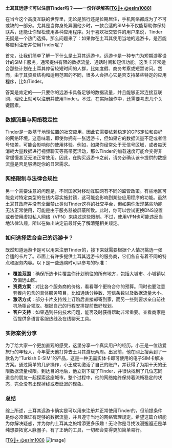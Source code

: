 **土耳其远游卡可以注册Tinder吗？——一份详尽解答[[TG💪+ @esim1088](https://t.me/s/esim1088)]**

在当今这个高度互联的世界里，无论是旅行还是长期居住，手机网络都成为了不可或缺的一部分。尤其是当你身处异国他乡时，一款合适的SIM卡不仅能帮助你保持联系，还能让你轻松使用各种应用程序。对于喜欢社交软件的用户来说，Tinder无疑是一个热门选择。那么问题来了：如果你在土耳其使用当地的远游卡，是否能够顺利注册并使用Tinder呢？

首先，让我们简单了解一下什么是土耳其远游卡。远游卡是一种专门为短期游客设计的SIM卡服务，通常提供有限的数据流量、通话时间和短信功能。这类卡非常适合那些计划在土耳其停留较短时间的人群，比如度假、商务考察或短暂访问。然而，由于其资费结构和适用范围的不同，很多人会担心它是否支持某些特定的应用程序，比如Tinder。

答案是肯定的——只要你的远游卡具备足够的数据流量，并且能够正常连接互联网，理论上就可以注册并使用Tinder。不过，在实际操作中，还需要考虑几个关键因素。

### 数据流量与网络稳定性

Tinder是一款基于地理位置的社交应用，因此它需要依赖稳定的GPS定位和良好的网络环境。这意味着，即使你拥有一张远游卡，但如果它的数据流量不足或者信号较差，可能会影响你的使用体验。例如，如果你经常处于无信号区域，或者每天消耗大量数据进行视频聊天等高带宽活动，那么Tinder的加载速度可能会变得非常缓慢甚至无法正常使用。因此，在购买远游卡之前，请务必确认该卡提供的数据流量是否足够满足你的日常需求。

### 网络限制与法律合规性

另一个需要注意的问题是，不同国家对移动互联网有不同的监管政策。有些地区可能会对特定类型的在线内容实施封锁，这可能会影响到某些应用程序的功能。虽然土耳其政府并没有全面禁止类似Tinder这样的社交平台，但如果你发现某些功能无法正常使用，可能是由于服务器被屏蔽所致。此时，你可以尝试更换DNS设置或者使用虚拟私人网络（VPN）来绕过这些限制。不过，使用VPN也可能违反当地法律法规，所以在做出决定前最好先了解清楚相关规定。

### 如何选择适合自己的远游卡？

既然知道远游卡是可以用来注册Tinder的，接下来就需要根据个人情况挑选一张合适的卡片了。市面上有许多提供土耳其远游卡的服务商，它们各自有着不同的特点和服务内容。以下是一些选购时可以参考的标准：

- **覆盖范围**：确保所选卡片覆盖你计划前往的所有地方，包括大城市、小城镇以及偏远山区。
- **资费方案**：对比各个服务商的价格，看看哪个更符合你的预算。同时也要注意套餐内包含的具体服务项目，比如通话分钟数、短信条数以及数据流量大小。
- **激活方式**：部分卡片支持线上订购后直接邮寄到家，而另一些则要求亲自前往机场柜台领取。根据自己的行程安排提前做好规划。
- **客户支持**：如果遇到任何技术问题，能否及时获得帮助非常重要。查看商家是否提供多语言客服热线及在线聊天工具。

### 实际案例分享

为了给大家一个更加直观的感受，这里分享一个真实用户的经历。小王是一位热爱旅行的年轻人，今年夏天他打算去土耳其游玩两周。出发前，他在网上搜索到了一款名为“Turkish E-SIM”的产品，这是一种无需实体卡即可使用的电子SIM卡解决方案。通过简单的几步操作，小王成功激活了自己的账户，并获得了为期十天的无限数据流量权限。到达目的地后，他立刻下载了Tinder，并很快找到了几位志同道合的朋友一起探索这座城市。整个过程中，他的网络始终保持着流畅稳定的状态，完全没有出现掉线或者延迟的现象。

### 总结

综上所述，土耳其远游卡确实是可以用来注册并正常使用Tinder的，但前提条件是你必须保证有足够的数据流量，并且遵守当地的网络管理规定。希望这篇介绍能为你解决疑惑，并为你的土耳其之旅增添更多乐趣！无论你是寻找浪漫邂逅还是单纯想要拓宽人脉圈子，有了正确的工具，一切都会变得更加简单易行。

[[TG💪+ @esim1088](https://t.me/s/esim1088) ![Image](https://i.postimg.cc/4NQfJmqS/Snipaste-2025-05-13-00-14-12.png)]